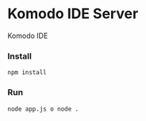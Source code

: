 # Komodo IDE Server
Komodo IDE

### Install
```
npm install
```

### Run
```
node app.js o node .
```